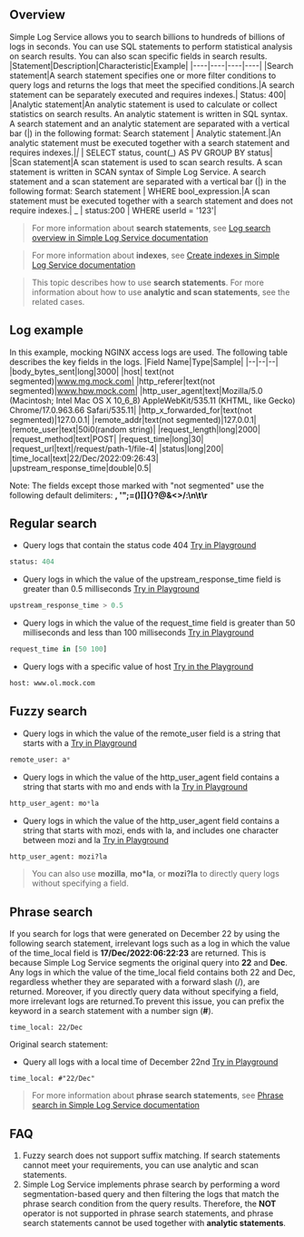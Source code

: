 ## Overview

Simple Log Service allows you to search billions to hundreds of billions of logs in seconds. You can use SQL statements to perform statistical analysis on search results. You can also scan specific fields in search results.
|Statement|Description|Characteristic|Example|
|----|----|----|----|
|Search statement|A search statement specifies one or more filter conditions to query logs and returns the logs that meet the specified conditions.|A search statement can be separately executed and requires indexes.| Status: 400|
|Analytic statement|An analytic statement is used to calculate or collect statistics on search results. An analytic statement is written in SQL syntax. A search statement and an analytic statement are separated with a vertical bar (\|) in the following format: Search statement \| Analytic statement.|An analytic statement must be executed together with a search statement and requires indexes.|_|_ \| SELECT status, count(_) AS PV GROUP BY status|
|Scan statement|A scan statement is used to scan search results. A scan statement is written in SCAN syntax of Simple Log Service. A search statement and a scan statement are separated with a vertical bar (\|) in the following format: Search statement \| WHERE bool_expression.|A scan statement must be executed together with a search statement and does not require indexes.| _ \| status:200 \| WHERE userId = '123'|

> For more information about **search statements**, see [Log search overview in Simple Log Service documentation](https://www.alibabacloud.com/help/en/doc-detail/43772.html)

> For more information about **indexes**, see [Create indexes in Simple Log Service documentation](https://www.alibabacloud.com/help/en/doc-detail/90732.html)

> This topic describes how to use **search statements**. For more information about how to use **analytic and scan statements**, see the related cases.

## Log example

In this example, mocking NGINX access logs are used. The following table describes the key fields in the logs.
|Field Name|Type|Sample|
|--|--|--|
|body_bytes_sent|long|3000|
|host| text(not segmented)|www.mg.mock.com|
|http_referer|text(not segmented)|www.hpw.mock.com|
|http_user_agent|text|Mozilla/5.0 (Macintosh; Intel Mac OS X 10_6_8) AppleWebKit/535.11 (KHTML, like Gecko) Chrome/17.0.963.66 Safari/535.11|
|http_x_forwarded_for|text(not segmented)|127.0.0.1|
|remote_addr|text(not segmented)|127.0.0.1|
|remote_user|text|50i0(random string)|
|request_length|long|2000|
|request_method|text|POST|
|request_time|long|30|
|request_url|text|/request/path-1/file-4|
|status|long|200|
|time_local|text|22/Dec/2022:09:26:43|
|upstream_response_time|double|0.5|

Note: The fields except those marked with "not segmented" use the following default delimiters: **, '";=()[]{}?@&<>/:\n\t\r**

## Regular search

- Query logs that contain the status code 404 [Try in Playground](../../playground/logsearch.md?url=https://1340796328858956.cn-shanghai.fc.aliyuncs.com/2016-08-15/proxy/demo/newconsoledemo/&redirect=true&type=11&encode=base64&queryString=c3RhdHVzOiA0MDQ=&queryTimeType=6windo&extendsParams=true)

```sql
status: 404
```

- Query logs in which the value of the upstream_response_time field is greater than 0.5 milliseconds [Try in Playground](../../playground/logsearch.md?url=https://1340796328858956.cn-shanghai.fc.aliyuncs.com/2016-08-15/proxy/demo/newconsoledemo/&redirect=true&type=11&encode=base64&queryString=dXBzdHJlYW1fcmVzcG9uc2VfdGltZSA+IDAuNQ==&queryTimeType=6windo&extendsParams=true)

```sql
upstream_response_time > 0.5
```

- Query logs in which the value of the request_time field is greater than 50 milliseconds and less than 100 milliseconds [Try in Playground](../../playground/logsearch.md?url=https://1340796328858956.cn-shanghai.fc.aliyuncs.com/2016-08-15/proxy/demo/newconsoledemo/&redirect=true&type=11&encode=base64&queryString=cmVxdWVzdF90aW1lIGluIFs1MCAxMDBd&queryTimeType=6windo&extendsParams=true)

```sql
request_time in [50 100]
```

- Query logs with a specific value of host [Try in the Playground](../../playground/logsearch.md?url=https://1340796328858956.cn-shanghai.fc.aliyuncs.com/2016-08-15/proxy/demo/newconsoledemo/&redirect=true&type=11&encode=base64&queryString=aG9zdDogd3d3Lm9sLm1vY2suY29t&queryTimeType=6windo&extendsParams=true)

```sql
host: www.ol.mock.com
```

## Fuzzy search

- Query logs in which the value of the remote_user field is a string that starts with a [Try in Playground](../../playground/logsearch.md?url=https://1340796328858956.cn-shanghai.fc.aliyuncs.com/2016-08-15/proxy/demo/newconsoledemo/&redirect=true&type=11&encode=base64&queryString=cmVtb3RlX3VzZXI6IGEq&queryTimeType=6windo&extendsParams=true)

```sql
remote_user: a*
```

- Query logs in which the value of the http_user_agent field contains a string that starts with mo and ends with la [Try in Playground](../../playground/logsearch.md?url=https://1340796328858956.cn-shanghai.fc.aliyuncs.com/2016-08-15/proxy/demo/newconsoledemo/&redirect=true&type=11&encode=base64&queryString=aHR0cF91c2VyX2FnZW50OiBtbypsYQ==&queryTimeType=6windo&extendsParams=true)

```sql
http_user_agent: mo*la
```

- Query logs in which the value of the http_user_agent field contains a string that starts with mozi, ends with la, and includes one character between mozi and la [Try in Playground](../../playground/logsearch.md?url=https://1340796328858956.cn-shanghai.fc.aliyuncs.com/2016-08-15/proxy/demo/newconsoledemo/&redirect=true&type=11&encode=base64&queryString=aHR0cF91c2VyX2FnZW50OiBtb3ppP2xh&queryTimeType=6windo&extendsParams=true)

```sql
http_user_agent: mozi?la
```

> You can also use **mozilla**, **mo\*la**, or **mozi?la** to directly query logs without specifying a field.

## Phrase search

If you search for logs that were generated on December 22 by using the following search statement, irrelevant logs such as a log in which the value of the time_local field is **17/Dec/2022:06:22:23** are returned. This is because Simple Log Service segments the original query into **22** and **Dec**. Any logs in which the value of the time_local field contains both 22 and Dec, regardless whether they are separated with a forward slash (/), are returned. Moreover, if you directly query data without specifying a field, more irrelevant logs are returned.To prevent this issue, you can prefix the keyword in a search statement with a number sign (**#**).

```
time_local: 22/Dec
```

Original search statement:

- Query all logs with a local time of December 22nd [Try in Playground](../../playground/logsearch.md?url=https://1340796328858956.cn-shanghai.fc.aliyuncs.com/2016-08-15/proxy/demo/newconsoledemo/&redirect=true&type=11&encode=base64&queryString=dGltZV9sb2NhbDogIyIyMi9EZWMi&queryTimeType=6windo&extendsParams=true)

```
time_local: #"22/Dec"
```

> For more information about **phrase search statements**, see [Phrase search in Simple Log Service documentation](https://www.alibabacloud.com/help/en/doc-detail/416724.html)

## FAQ

1. Fuzzy search does not support suffix matching. If search statements cannot meet your requirements, you can use analytic and scan statements.
2. Simple Log Service implements phrase search by performing a word segmentation-based query and then filtering the logs that match the phrase search condition from the query results. Therefore, the **NOT** operator is not supported in phrase search statements, and phrase search statements cannot be used together with **analytic statements**.
